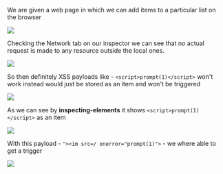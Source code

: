 We are given a web page in which we can add items to a particular list on the browser

![](https://i.imgur.com/YXUMZdS.png)


Checking the Network tab on our inspector we can see that no actual request is made to any resource outside the local ones.

![](https://i.imgur.com/D1JuuJ8.png)


So then definitely XSS payloads like - `<script>prompt(1)</script>` won't work instead would just be stored as an item and won't be triggered

![](https://i.imgur.com/THaxPK4.png)


As we can see by **inspecting-elements** it shows `<script>prompt(1)</script>` as an item


![](https://i.imgur.com/NaWeucr.png)


With this payload - `"><im src=/ onerror="prompt(1)">` - we where able to get a trigger


![](https://i.imgur.com/sAi64SE.png)



